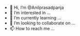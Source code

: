 - 👋 Hi, I’m @Anilprasadpanja
- 👀 I’m interested in ...
- 🌱 I’m currently learning ...
- 💞️ I’m looking to collaborate on ...
- 📫 How to reach me ...

<!---
Anilprasadpanja/Anilprasadpanja is a ✨ special ✨ repository because its `README.md` (this file) appears on your GitHub profile.
You can click the Preview link to take a look at your changes.
--->
